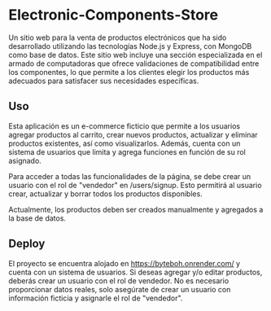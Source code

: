 # Electronic-Components-Store

Un sitio web para la venta de productos electrónicos que ha sido desarrollado utilizando las tecnologías Node.js y Express, con MongoDB como base de datos. Este sitio web incluye una sección especializada en el armado de computadoras que ofrece validaciones de compatibilidad entre los componentes, lo que permite a los clientes elegir los productos más adecuados para satisfacer sus necesidades específicas.



## Uso
Esta aplicación es un e-commerce ficticio que permite a los usuarios agregar productos al carrito, crear nuevos productos, actualizar y eliminar productos existentes, así como visualizarlos. Además, cuenta con un sistema de usuarios que limita y agrega funciones en función de su rol asignado.

Para acceder a todas las funcionalidades de la página, se debe crear un usuario con el rol de "vendedor" en /users/signup. Esto permitirá al usuario crear, actualizar y borrar todos los productos disponibles.

Actualmente, los productos deben ser creados manualmente y agregados a la base de datos.


## Deploy

El proyecto se encuentra alojado en https://byteboh.onrender.com/ y cuenta con un sistema de usuarios. Si deseas agregar y/o editar productos, deberás crear un usuario con el rol de vendedor. No es necesario proporcionar datos reales, solo asegúrate de crear un usuario con información ficticia y asignarle el rol de "vendedor".
